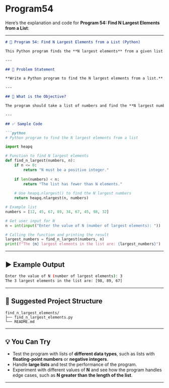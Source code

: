 # Program54
Here’s the explanation and code for **Program 54: Find N Largest Elements from a List**:

---

```markdown
# 📝 Program 54: Find N Largest Elements from a List (Python)

This Python program finds the **N largest elements** from a given list.

---

## 📌 Problem Statement

**Write a Python program to find the N largest elements from a list.**

---

## 🔢 What is the Objective?

The program should take a list of numbers and find the **N largest numbers** from that list, where N is a user-defined value. The program should also handle edge cases such as lists with fewer than N elements.

---

## ✅ Sample Code

```python
# Python program to find the N largest elements from a list

import heapq

# Function to find N largest elements
def find_n_largest(numbers, n):
    if n <= 0:
        return "N must be a positive integer."
    
    if len(numbers) < n:
        return "The list has fewer than N elements."
    
    # Use heapq.nlargest() to find the N largest numbers
    return heapq.nlargest(n, numbers)

# Example list
numbers = [12, 45, 67, 89, 34, 67, 45, 98, 32]

# Get user input for N
n = int(input("Enter the value of N (number of largest elements): "))

# Calling the function and printing the result
largest_numbers = find_n_largest(numbers, n)
print(f"The {n} largest elements in the list are: {largest_numbers}")
```

---

## ▶️ Example Output

```bash
Enter the value of N (number of largest elements): 3
The 3 largest elements in the list are: [98, 89, 67]
```

---

## 📁 Suggested Project Structure

```
find_n_largest_elements/
├── find_n_largest_elements.py
└── README.md
```

---

## 💡 You Can Try

- Test the program with lists of **different data types**, such as lists with **floating-point numbers** or **negative integers**.
- Handle **large lists** and test the performance of the program.
- Experiment with different values of **N** and see how the program handles edge cases, such as **N greater than the length of the list**.

---
